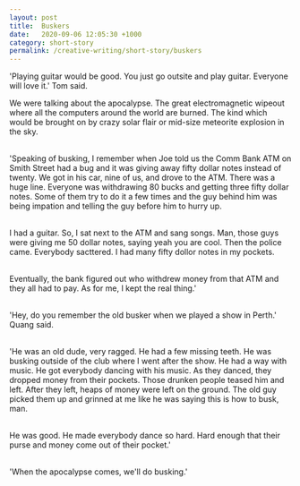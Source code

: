 ```yaml
---
layout: post
title:  Buskers
date:   2020-09-06 12:05:30 +1000
category: short-story
permalink: /creative-writing/short-story/buskers
---
```


'Playing guitar would be good. You just go outsite and play guitar. Everyone will love it.' Tom said.

We were talking about the apocalypse. The great electromagnetic wipeout where all the computers around the world are burned. The kind which would be brought on by crazy solar flair or mid-size meteorite explosion in the sky.
<br /><br />

'Speaking of busking, I remember when Joe told us the Comm Bank ATM on Smith Street had a bug and it was giving away fifty dollar notes instead of twenty. We got in his car, nine of us, and drove to the ATM. There was a huge line. Everyone was withdrawing 80 bucks and getting three fifty dollar notes. Some of them try to do it a few times and the guy behind him was being impation and telling the guy before him to hurry up.
<br /><br />

I had a guitar. So, I sat next to the ATM and sang songs. Man, those guys were giving me 50 dollar notes, saying yeah you are cool. Then the police came. Everybody sacttered. I had many fifty dollor notes in my pockets. 
<br /><br />

Eventually, the bank figured out who withdrew money from that ATM and they all had to pay. As for me, I kept the real thing.'
<br /><br />

'Hey, do you remember the old busker when we played a show in Perth.' Quang said.
<br /><br />

'He was an old dude, very ragged. He had a few missing teeth. He was busking outside of the club where I went after the show. He had a way with music. He got everybody dancing with his music. As they danced, they dropped money from their pockets. Those drunken people teased him and left. After they left, heaps of money were left on the ground. The old guy picked them up and grinned at me like he was saying this is how to busk, man.
<br /><br />

He was good. He made everybody dance so hard. Hard enough that their purse and money come out of their pocket.'
<br /><br />

'When the apocalypse comes, we'll do busking.'
<br /><br />